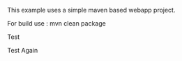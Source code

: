 This example uses a simple maven based webapp project.

For build use : mvn clean package

Test

Test Again

